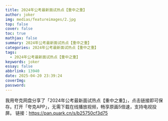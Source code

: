 ```yaml
---
title: 2024年公考最新面试热点【重中之重】
author: joker
img: medias/featureimages/2.jpg
top: false
cover: false
toc: true
mathjax: false
summary: 2024年公考最新面试热点【重中之重】
categories: 2024年公考最新面试热点【重中之重】
tags:
  - 2024年公考最新面试热点【重中之重】
keywords: joker
essay: false
abbrlink: 13940
date: 2025-04-20 23:39:24
coverImg:
password:
---
```


我用夸克网盘分享了「2024年公考最新面试热点【重中之重】」，点击链接即可保存。打开「夸克APP」，无需下载在线播放视频，畅享原画5倍速，支持电视投屏。
链接：https://pan.quark.cn/s/b25750cf3d75
